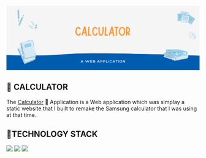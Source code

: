 <img src="IMAGES/banner.png" />

<h2> 🧮 CALCULATOR </h2>
The <a href="https://ajaiqmar.github.io/CALCULATOR/">Calculator</a> 🧮 Application is a Web application which was simplay a static website that I built to remake the Samsung calculator that I was using at that time.

<h2> 📱TECHNOLOGY STACK </h2>
<a href="https://developer.mozilla.org/en-US/docs/Learn/Getting_started_with_the_web/HTML_basics"><img src="https://img.shields.io/badge/HTML-%20-brightgreen" /></a>
<a href="https://developer.mozilla.org/en-US/docs/Web/CSS"><img src="https://img.shields.io/badge/CSS-%20-red" /></a>
<a href="https://developer.mozilla.org/en-US/docs/Web/JavaScript"><img src="https://img.shields.io/badge/JS-%20-blue" /></a>
